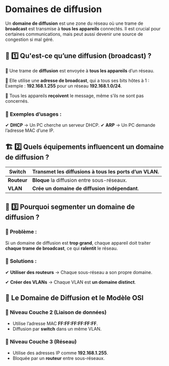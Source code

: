 # Domaines de diffusion

Un **domaine de diffusion** est une zone du réseau où une trame de **broadcast** est transmise à **tous les appareils** connectés. Il est crucial pour certaines communications, mais peut aussi devenir une source de congestion si mal géré.



## **📡 1️⃣️ Qu'est-ce qu’une diffusion (broadcast) ?**

🔹 Une trame de **diffusion** est envoyée à **tous les appareils** d’un réseau.

🔹 Elle utilise une **adresse de broadcast**, qui a tous ses bits hôtes à 1 : Exemple : **192.168.1.255** pour un réseau **192.168.1.0/24**.

🔹 Tous les appareils **reçoivent** le message, même s’ils ne sont pas concernés.

### 📌 **Exemples d’usages** :

✔ **DHCP** → Un PC cherche un serveur DHCP. ✔ **ARP** → Un PC demande l’adresse MAC d’une IP.



## **🏗 2️⃣️ Quels équipements influencent un domaine de diffusion ?**

| **Switch**  | Transmet les diffusions à **tous les ports d’un VLAN**. |
|-------------|---------------------------------------------------------|
| **Routeur** | **Bloque** la diffusion entre sous-réseaux.             |
| **VLAN**    | **Crée un domaine de diffusion indépendant**.           |



## **🚀 3️⃣️ Pourquoi segmenter un domaine de diffusion ?**

### 📌 **Problème :**

Si un domaine de diffusion est **trop grand**, chaque appareil doit traiter **chaque trame de broadcast**, ce qui **ralentit** le réseau.

### 📌 **Solutions :**

✔ **Utiliser des routeurs** → Chaque sous-réseau a son propre domaine.

✔ **Créer des VLANs** → Chaque VLAN est **un domaine distinct**.



## **📡 Le Domaine de Diffusion et le Modèle OSI**

### 📌 **Niveau Couche 2 (Liaison de données)**

- Utilise l’adresse MAC **FF:FF:FF:FF:FF:FF**.
- Diffusion par **switch** dans un même VLAN.

### 📌 **Niveau Couche 3 (Réseau)**

- Utilise des adresses IP comme **192.168.1.255**.
- Bloquée par un **routeur** entre sous-réseaux.

